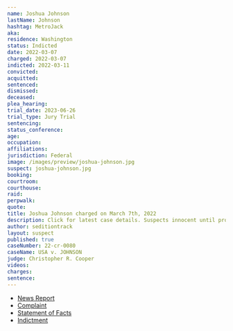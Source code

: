 ```yaml
---
name: Joshua Johnson
lastName: Johnson
hashtag: MetroJack
aka:
residence: Washington
status: Indicted
date: 2022-03-07
charged: 2022-03-07
indicted: 2022-03-11
convicted:
acquitted:
sentenced:
dismissed:
deceased:
plea_hearing:
trial_date: 2023-06-26
trial_type: Jury Trial
sentencing:
status_conference:
age:
occupation:
affiliations:
jurisdiction: Federal
image: /images/preview/joshua-johnson.jpg
suspect: joshua-johnson.jpg
booking:
courtroom:
courthouse:
raid:
perpwalk:
quote:
title: Joshua Johnson charged on March 7th, 2022
description: Click for latest case details. Suspects innocent until proven guilty.
author: seditiontrack
layout: suspect
published: true
caseNumber: 22-cr-0080
caseName: USA v. JOHNSON
judge: Christopher R. Cooper
videos:
charges:
sentence:
---
```

- [News Report](https://www.rawstory.com/ma-2657044063/)
- [Complaint](https://www.justice.gov/usao-dc/case-multi-defendant/file/1487181/download)
- [Statement of Facts](https://www.justice.gov/usao-dc/case-multi-defendant/file/1487186/download)
- [Indictment](https://www.justice.gov/usao-dc/case-multi-defendant/file/1487191/download)
